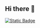 ## Hi there 👋


[![Static Badge](https://img.shields.io/badge/Tistory-orange?style=for-the-badge&logo=tistory)](https://hyemso-dev.tistory.com/)
